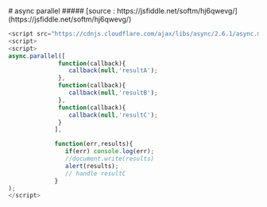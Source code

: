 <div class="markdown-body">
# async parallel
##### [source : https://jsfiddle.net/softm/hj6qwevg/](https://jsfiddle.net/softm/hj6qwevg/)

```javascript
<script src="https://cdnjs.cloudflare.com/ajax/libs/async/2.6.1/async.min.js"/>
<script>
<script>
async.parallel([
              function(callback){
                 callback(null,'resultA');
              },
              function(callback){
                 callback(null,'resultB');
              },
              function(callback){
                 callback(null,'resultC');
              }
             ],

             function(err,results){
                if(err) console.log(err);
                //document.write(results)
                alert(results);
                // handle resultC
             }
);
</script>
```
</div>